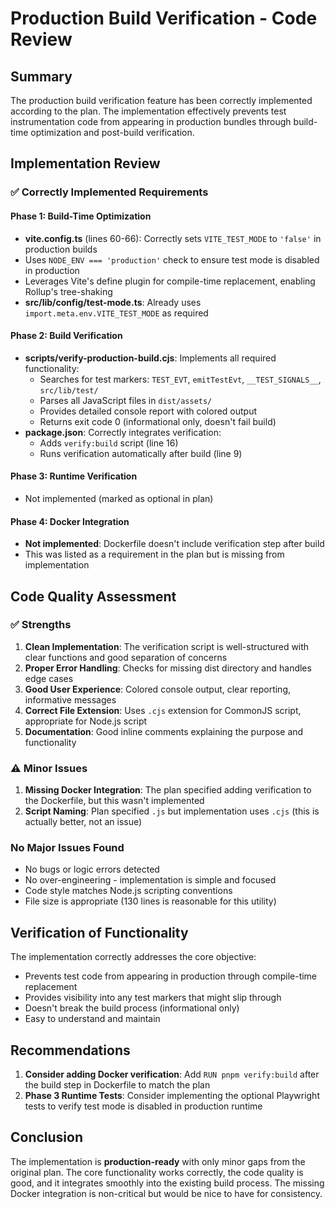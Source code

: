 # Production Build Verification - Code Review

## Summary
The production build verification feature has been correctly implemented according to the plan. The implementation effectively prevents test instrumentation code from appearing in production bundles through build-time optimization and post-build verification.

## Implementation Review

### ✅ Correctly Implemented Requirements

#### Phase 1: Build-Time Optimization
- **vite.config.ts** (lines 60-66): Correctly sets `VITE_TEST_MODE` to `'false'` in production builds
- Uses `NODE_ENV === 'production'` check to ensure test mode is disabled in production
- Leverages Vite's define plugin for compile-time replacement, enabling Rollup's tree-shaking
- **src/lib/config/test-mode.ts**: Already uses `import.meta.env.VITE_TEST_MODE` as required

#### Phase 2: Build Verification
- **scripts/verify-production-build.cjs**: Implements all required functionality:
  - Searches for test markers: `TEST_EVT`, `emitTestEvt`, `__TEST_SIGNALS__`, `src/lib/test/`
  - Parses all JavaScript files in `dist/assets/`
  - Provides detailed console report with colored output
  - Returns exit code 0 (informational only, doesn't fail build)
- **package.json**: Correctly integrates verification:
  - Adds `verify:build` script (line 16)
  - Runs verification automatically after build (line 9)

#### Phase 3: Runtime Verification
- Not implemented (marked as optional in plan)

#### Phase 4: Docker Integration
- **Not implemented**: Dockerfile doesn't include verification step after build
- This was listed as a requirement in the plan but is missing from implementation

## Code Quality Assessment

### ✅ Strengths

1. **Clean Implementation**: The verification script is well-structured with clear functions and good separation of concerns
2. **Proper Error Handling**: Checks for missing dist directory and handles edge cases
3. **Good User Experience**: Colored console output, clear reporting, informative messages
4. **Correct File Extension**: Uses `.cjs` extension for CommonJS script, appropriate for Node.js script
5. **Documentation**: Good inline comments explaining the purpose and functionality

### ⚠️ Minor Issues

1. **Missing Docker Integration**: The plan specified adding verification to the Dockerfile, but this wasn't implemented
2. **Script Naming**: Plan specified `.js` but implementation uses `.cjs` (this is actually better, not an issue)

### No Major Issues Found

- No bugs or logic errors detected
- No over-engineering - implementation is simple and focused
- Code style matches Node.js scripting conventions
- File size is appropriate (130 lines is reasonable for this utility)

## Verification of Functionality

The implementation correctly addresses the core objective:
- Prevents test code from appearing in production through compile-time replacement
- Provides visibility into any test markers that might slip through
- Doesn't break the build process (informational only)
- Easy to understand and maintain

## Recommendations

1. **Consider adding Docker verification**: Add `RUN pnpm verify:build` after the build step in Dockerfile to match the plan
2. **Phase 3 Runtime Tests**: Consider implementing the optional Playwright tests to verify test mode is disabled in production runtime

## Conclusion

The implementation is **production-ready** with only minor gaps from the original plan. The core functionality works correctly, the code quality is good, and it integrates smoothly into the existing build process. The missing Docker integration is non-critical but would be nice to have for consistency.